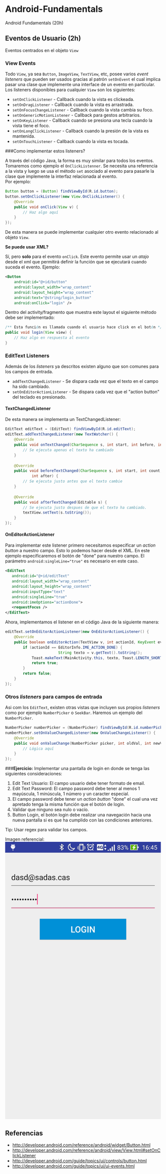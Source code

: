 # Android-Fundamentals
Android Fundamentals (20h)

## Eventos de Usuario (2h)
Eventos centrados en el objeto `View`  

### View Events
Todo `View`, ya sea `Button`, `ImageView`, `TextView`, etc, posee varios *event listeners* que pueden ser usados gracias al patrón `setOnEvent` el cual implica pasar una clase que implemente una interface de un evento en particular. Los listeners disponibles para cualquier `View` son los siguientes:

 * `setOnClickListener` - Callback cuando la vista es clickeada.
 * `setOnDragListener` - Callback cuando la vista es arrastrada.
 * `setOnFocusChangeListener` - Callback cuando la vista cambia su foco.
 * `setOnGenericMotionListener` - Callback para gestos arbitrarios.
 * `setOnKeyListener` - Callback cuando se presiona una tecla cuando la vista tiene el foco.
 * `setOnLongClickListener` - Callback cuando la presión de la vista es mantenida.
 * `setOnTouchListener` - Callback cuando la vista es tocada.

###Como implementar estos listeners?

A través del código Java, la forma es muy similar para todos los eventos. Tomaremos como ejemplo el `OnClickListenner`. 
Se necesita una referencia a la vista y luego se usa el método `set` asociado al evento para pasarle la clase que implemente la interfaz relacionada al evento.  
Por ejemplo:

```java
Button button = (Button) findViewById(R.id.button);
button.setOnClickListener(new View.OnClickListener() {
    @Override
    public void onClick(View v) {
        // Haz algo aquí	
    }
});
```

De esta manera se puede implementar cualquier otro evento relacionado al objeto `View`.

**Se puede usar XML?**

Sí, pero **solo** para el evento `onClick`. Este evento permite usar un *atajo* desde el xml que permitirá definir la función que se ejecutará cuando suceda el evento.
Ejemplo:

```xml
<Button 
    android:id="@+id/button"
    android:layout_width="wrap_content"
    android:layout_height="wrap_content"
    android:text="@string/login_button"
    android:onClick="login" />
```

Dentro del activity/fragmento que muestra este layout el siguiente método debe ser implementado:

```java
/** Esta función es llamada cuando el usuario hace click en el botón */
public void login(View view) {
    // Haz algo en respuesta al evento
}
```

### EditText Listeners

Además de los *listeners* ya descritos existen alguno que son comunes para los campos de entrada. 

 * `addTextChangedListener` - Se dispara cada vez que el texto en el campo ha sido cambiado.
 * `setOnEditorActionListener` - Se dispara cada vez que el "action button" del teclado es presionado.

#### TextChangedListener

De esta manera se implementa un TextChangedListener:

```java
EditText editText = (EditText) findViewById(R.id.editText);
editText.addTextChangedListener(new TextWatcher() {
	@Override
	public void onTextChanged(CharSequence s, int start, int before, int count) {
		// Se ejecuta apenas el texto ha cambiado
	}
	
	@Override
	public void beforeTextChanged(CharSequence s, int start, int count,
			int after) {
		// Se ejecuta justo antes que el texto cambie
	}
	
	@Override
	public void afterTextChanged(Editable s) {
		// Se ejecuta justo despues de que el texto ha cambiado.
		textView.setText(s.toString());
	}
});
```


#### OnEditorActionListener

Para implementar este listener primero necesitamos especificar un *action button* a nuestro campo. Esto lo podemos hacer desde el XML.
En este ejemplo especificaremos el botón de "done" para nuestro campo. El parámetro `android:singleLine="true"` es necesario en este caso.

```xml
<EditText
   android:id="@+id/editText"
   android:layout_width="wrap_content"
   android:layout_height="wrap_content"
   android:inputType="text"
   android:singleLine="true"
   android:imeOptions="actionDone">
   <requestFocus />
</EditText>
```

Ahora, implementamos el listener en el código Java de la siguiente manera:

```java
editText.setOnEditorActionListener(new OnEditorActionListener() {
	@Override
	public boolean onEditorAction(TextView v, int actionId, KeyEvent event) {
		if (actionId == EditorInfo.IME_ACTION_DONE) {
                        String texto = v.getText().toString();
			Toast.makeText(MainActivity.this, texto, Toast.LENGTH_SHORT).show();
			return true;
		}
		return false;
	}
});
```

### Otros *listeners* para campos de entrada

Asi com los `EditText`, existen otras vistas que incluyen sus propios *listeners* como por ejemplo `NumberPicker` o `SeekBar`.
Haremos un ejemplo del `NumberPicker`.

```java
NumberPicker numberPicker = (NumberPicker) findViewById(R.id.numberPicker);
numberPicker.setOnValueChangedListener(new OnValueChangeListener() {
	@Override
	public void onValueChange(NumberPicker picker, int oldVal, int newVal) {
		// Lógica aquí
	}
});
```

###**Ejercicio:** 
Implementar una pantalla de login en donde se tenga las siguientes consideraciones:

 1. Edit Text Usuario: El campo usuario debe tener formato de email.
 2. Edit Text Password: El campo password debe tener al menos 1 mayúscula, 1 minúscula, 1 número y un caracter especial.
 3. El campo password debe tener un *action button* "done" el cual una vez apretado tenga la misma función que el botón de login.
 4. Validar que ninguno sea nulo o vacío.
 5. Button Login, el botón login debe realizar una navegación hacia una nueva pantalla si es que ha cumplido con las condiciones anteriores.

Tip: Usar regex para validar los campos.

Imagen referencial: 
![imagen ejercicio](https://github.com/BelatrixTraining/Android-Fundamentals/blob/Lesson4-2/images/ejercicio.jpg)

## Referencias

 * <http://developer.android.com/reference/android/widget/Button.html>
 * <http://developer.android.com/reference/android/view/View.html#setOnClickListener>
 * <http://developer.android.com/guide/topics/ui/controls/button.html>
 * <http://developer.android.com/guide/topics/ui/ui-events.html>


